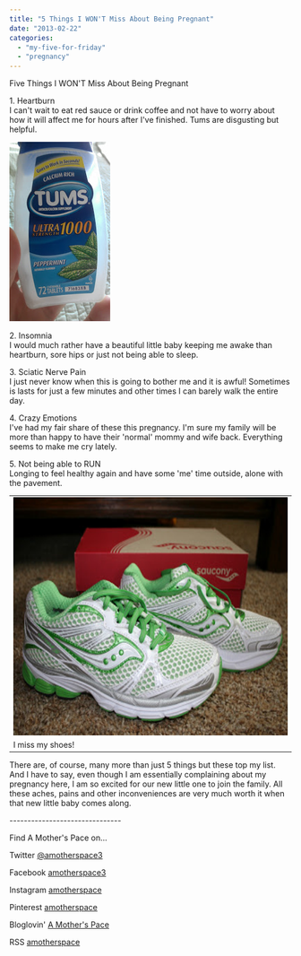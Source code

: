 ```yaml
---
title: "5 Things I WON'T Miss About Being Pregnant"
date: "2013-02-22"
categories: 
  - "my-five-for-friday"
  - "pregnancy"
---
```


  

Five Things I WON'T Miss About Being Pregnant

  
1\. Heartburn  
I can't wait to eat red sauce or drink coffee and not have to worry about how it will affect me for hours after I've finished. Tums are disgusting but helpful.  
  
  

[![5 Things I WON'T Miss About Being Pregnant | A Mother's Pace](images/IMAG0155.jpg "5 Things I WON'T Miss About Being Pregnant | A Mother's Pace")](http://amotherspace.net/wp-content/uploads/2013/02/IMAG01551.jpg)

  
2\. Insomnia  
I would much rather have a beautiful little baby keeping me awake than heartburn, sore hips or just not being able to sleep.  
  
3\. Sciatic Nerve Pain  
I just never know when this is going to bother me and it is awful! Sometimes is lasts for just a few minutes and other times I can barely walk the entire day.  
  
4\. Crazy Emotions  
I've had my fair share of these this pregnancy. I'm sure my family will be more than happy to have their 'normal' mommy and wife back. Everything seems to make me cry lately.  
  
5\. Not being able to RUN  
Longing to feel healthy again and have some 'me' time outside, alone with the pavement.   
  
  

<table align="center" cellpadding="0" cellspacing="0"><tbody><tr><td><a href="http://2.bp.blogspot.com/-oQE9cCgRs-0/T9eYvsx2ZxI/AAAAAAAAAnc/Mp4wqVEGhfA/s1600/IMG_6480.JPG" imageanchor="1"><span><img alt="5 Things I WON'T Miss About Being Pregnant | A Mother's Pace" border="0" src="images/IMG_6480.JPG" height="425" title="5 Things I WON'T Miss About Being Pregnant | A Mother's Pace" width="640"></span></a></td></tr><tr><td><span>I miss my shoes!</span></td></tr></tbody></table>

  
There are, of course, many more than just 5 things but these top my list. And I have to say, even though I am essentially complaining about my pregnancy here, I am so excited for our new little one to join the family. All these aches, pains and other inconveniences are very much worth it when that new little baby comes along.  
  

\-------------------------------

  

Find A Mother's Pace on...  
  
Twitter [@amotherspace3](https://twitter.com/amotherspace3)  
  
Facebook [amotherspace3](http://facebook.com/amotherspace3)  
  
Instagram [amotherspace](http://instagram.com/amotherspace)  
  
Pinterest [amotherspace](http://pinterest.com/amotherspace/)  
  
Bloglovin' [A Mother's Pace](http://www.bloglovin.com/en/blog/6680087)  
  
RSS [amotherspace](http://feeds.feedburner.com/amotherspace)
